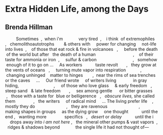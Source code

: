 # Extra Hidden Life, among the Days
## Brenda Hillman
         Sometimes  ,  when i'm
            very tired  ,    i think
 of extremophiles    ,   chemolithoautotrophs
       & others with     power for changing
    not-life into lives  ,    of those that eat rock
& fire in volcanoes   ,     before the death
 of the world but after   the death of a human
                              ,    of their taste
for ammonia or iron  ,     sulfur & carbon
                             ,   somehow
 enough of it to go on ...     As workers
          taste revolt       ,   they grow
at the vents of oceans   ,     turning mute vapor
into respiration            ,   changing unhinged
   matter to hinges        ,  near the rims of sea
trenches or the caves     ...     Our friend wrote
    of writers living              in gray hiding,
                            ,     of those who love glass
    & early freedom   ,    steep sand
  & late freedom       ,     sex among gentle
     or bitter grasses     ,   those with a taste for
 blue or belligerence   ,   _obscure lives,_ she
called them               ,   the writers
    of radical mind     …
The living prefer life    ,  mostly they do
                         ,   they are ravenous
                         ,    making shapes in groups
    as the dying grow     one thought
          until the end ,   wanting more
              specifics   ,   _desert_ or _delay_
          until the i        drops away into
 _i am not here_ ,   the mineral other
pumps & vast vapors  ,    ridges & shadows beyond
            the single life it had not thought of—